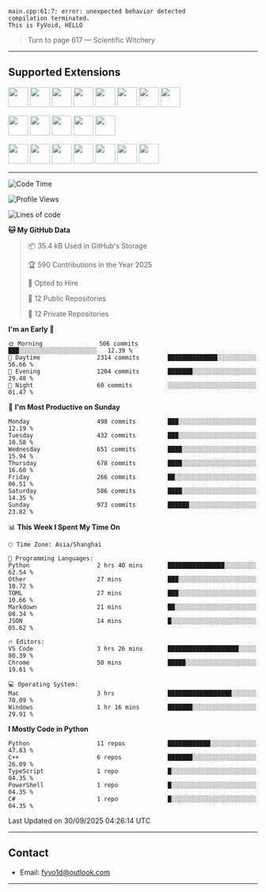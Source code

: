 ```
main.cpp:61:7: error: unexpected behavior detected
compilation terminated.
This is FyVoid, HELLO
```

> Turn to page 617 — Scientific Witchery

---

## Supported Extensions

<p>
<p align="left">
  <img src="https://cdn.jsdelivr.net/gh/devicons/devicon/icons/cplusplus/cplusplus-original.svg" height="40" />
  <img src="https://cdn.jsdelivr.net/gh/devicons/devicon/icons/csharp/csharp-original.svg" height="40" />
  <img src="https://cdn.jsdelivr.net/gh/devicons/devicon/icons/python/python-original.svg" height="40" />
  <img src="https://cdn.jsdelivr.net/gh/devicons/devicon/icons/swift/swift-original.svg" height="40" />
  <img src="https://cdn.jsdelivr.net/gh/devicons/devicon@latest/icons/typescript/typescript-original.svg" height="40" />
  <img src="https://cdn.jsdelivr.net/gh/devicons/devicon@latest/icons/java/java-original.svg" height="40" />
  <img src="https://cdn.jsdelivr.net/gh/devicons/devicon@latest/icons/javascript/javascript-original.svg" height="40" />
  <img src="https://cdn.jsdelivr.net/gh/devicons/devicon@latest/icons/wasm/wasm-original.svg" height="40" />
          
</p>
<p align="left">
  <img src="https://cdn.jsdelivr.net/gh/devicons/devicon/icons/git/git-original.svg" height="40" />
  <img src="https://cdn.jsdelivr.net/gh/devicons/devicon/icons/docker/docker-original.svg" height="40" />
  <img src="https://cdn.jsdelivr.net/gh/devicons/devicon/icons/vscode/vscode-original.svg" height="40" />
  <img src="https://cdn.jsdelivr.net/gh/devicons/devicon/icons/cmake/cmake-original.svg" height="40" />
  <img src="https://cdn.jsdelivr.net/gh/devicons/devicon@latest/icons/debian/debian-original.svg" height="40" />
</p>
<p align="left">
  <img src="https://www.vulkan.org/user/themes/vulkan/images/logo/vulkan-logo.svg" height="40" />
  <img src="https://cdn.jsdelivr.net/gh/devicons/devicon/icons/opengl/opengl-original.svg" height="40" />
  <img src="https://cdn.jsdelivr.net/gh/devicons/devicon@latest/icons/webgpu/webgpu-original-wordmark.svg" height="40" />    
  <img src="https://cdn.jsdelivr.net/gh/devicons/devicon/icons/pytorch/pytorch-original.svg" height="40" />
  <img src="https://cdn.jsdelivr.net/gh/devicons/devicon/icons/unity/unity-original.svg" height="40" />
  <img src="https://cdn.jsdelivr.net/gh/devicons/devicon/icons/unrealengine/unrealengine-original.svg" height="40" />
  <img src="https://cdn.jsdelivr.net/gh/devicons/devicon@latest/icons/postgresql/postgresql-original.svg" height="40" />
</p>
</p>


---

<!--START_SECTION:waka-->
![Code Time](http://img.shields.io/badge/Code%20Time-388%20hrs%202%20mins-blue)

![Profile Views](http://img.shields.io/badge/Profile%20Views-0-blue)

![Lines of code](https://img.shields.io/badge/From%20Hello%20World%20I%27ve%20Written-4.0%20million%20lines%20of%20code-blue)

**🐱 My GitHub Data** 

> 📦 35.4 kB Used in GitHub's Storage 
 > 
> 🏆 590 Contributions in the Year 2025
 > 
> 💼 Opted to Hire
 > 
> 📜 12 Public Repositories 
 > 
> 🔑 12 Private Repositories 
 > 
**I'm an Early 🐤** 

```text
🌞 Morning                506 commits         ███░░░░░░░░░░░░░░░░░░░░░░   12.39 % 
🌆 Daytime                2314 commits        ██████████████░░░░░░░░░░░   56.66 % 
🌃 Evening                1204 commits        ███████░░░░░░░░░░░░░░░░░░   29.48 % 
🌙 Night                  60 commits          ░░░░░░░░░░░░░░░░░░░░░░░░░   01.47 % 
```
📅 **I'm Most Productive on Sunday** 

```text
Monday                   498 commits         ███░░░░░░░░░░░░░░░░░░░░░░   12.19 % 
Tuesday                  432 commits         ███░░░░░░░░░░░░░░░░░░░░░░   10.58 % 
Wednesday                651 commits         ████░░░░░░░░░░░░░░░░░░░░░   15.94 % 
Thursday                 678 commits         ████░░░░░░░░░░░░░░░░░░░░░   16.60 % 
Friday                   266 commits         ██░░░░░░░░░░░░░░░░░░░░░░░   06.51 % 
Saturday                 586 commits         ████░░░░░░░░░░░░░░░░░░░░░   14.35 % 
Sunday                   973 commits         ██████░░░░░░░░░░░░░░░░░░░   23.82 % 
```


📊 **This Week I Spent My Time On** 

```text
🕑︎ Time Zone: Asia/Shanghai

💬 Programming Languages: 
Python                   2 hrs 40 mins       ████████████████░░░░░░░░░   62.54 % 
Other                    27 mins             ███░░░░░░░░░░░░░░░░░░░░░░   10.72 % 
TOML                     27 mins             ███░░░░░░░░░░░░░░░░░░░░░░   10.66 % 
Markdown                 21 mins             ██░░░░░░░░░░░░░░░░░░░░░░░   08.34 % 
JSON                     14 mins             █░░░░░░░░░░░░░░░░░░░░░░░░   05.62 % 

🔥 Editors: 
VS Code                  3 hrs 26 mins       ████████████████████░░░░░   80.39 % 
Chrome                   50 mins             █████░░░░░░░░░░░░░░░░░░░░   19.61 % 

💻 Operating System: 
Mac                      3 hrs               ██████████████████░░░░░░░   70.09 % 
Windows                  1 hr 16 mins        ███████░░░░░░░░░░░░░░░░░░   29.91 % 
```

**I Mostly Code in Python** 

```text
Python                   11 repos            ████████████░░░░░░░░░░░░░   47.83 % 
C++                      6 repos             ███████░░░░░░░░░░░░░░░░░░   26.09 % 
TypeScript               1 repo              █░░░░░░░░░░░░░░░░░░░░░░░░   04.35 % 
PowerShell               1 repo              █░░░░░░░░░░░░░░░░░░░░░░░░   04.35 % 
C#                       1 repo              █░░░░░░░░░░░░░░░░░░░░░░░░   04.35 % 
```




 Last Updated on 30/09/2025 04:26:14 UTC
<!--END_SECTION:waka-->

---

## Contact

- Email: [fyvo1d@outlook.com](fyvo1d@outlook.com)  

---

